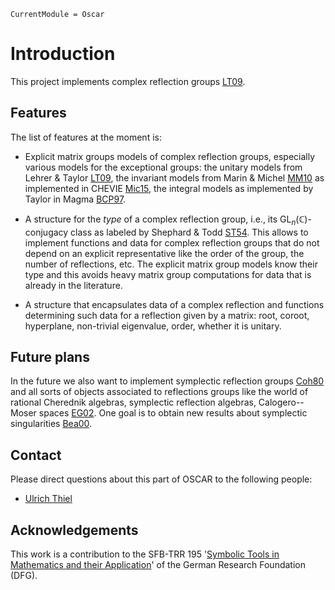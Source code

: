 ```@meta
CurrentModule = Oscar
```

# Introduction

This project implements complex reflection groups [LT09](@cite).

## Features

The list of features at the moment is:

* Explicit matrix groups models of complex reflection groups, especially various models for
  the exceptional groups: the unitary models from Lehrer & Taylor [LT09](@cite), the
  invariant models from Marin & Michel [MM10](@cite) as implemented in CHEVIE
  [Mic15](@cite), the integral models as implemented by Taylor in Magma [BCP97](@cite).

* A structure for the *type* of a complex reflection group, i.e., its
  $\mathrm{GL}_n(\mathbb{C})$-conjugacy class as labeled by Shephard & Todd [ST54](@cite).
  This allows to implement functions and data for complex reflection groups that do not
  depend on an explicit representative like the order of the group, the number of
  reflections, etc. The explicit matrix group models know their type and this avoids heavy
  matrix group computations for data that is already in the literature.

* A structure that encapsulates data of a complex reflection and functions determining such
  data for a reflection given by a matrix: root, coroot, hyperplane, non-trivial eigenvalue,
  order, whether it is unitary.

## Future plans

In the future we also want to implement symplectic reflection groups [Coh80](@cite) and all
sorts of objects associated to reflections groups like the world of rational Cherednik
algebras, symplectic reflection algebras, Calogero--Moser spaces [EG02](@cite). One goal is
to obtain new results about symplectic singularities [Bea00](@cite).

## Contact

Please direct questions about this part of OSCAR to the following people:

* [Ulrich Thiel](https://ulthiel.com/math)

## Acknowledgements

This work is a contribution to the SFB-TRR 195 '[Symbolic Tools in Mathematics and their
Application](https://www.computeralgebra.de/sfb/)' of the German Research Foundation (DFG).
